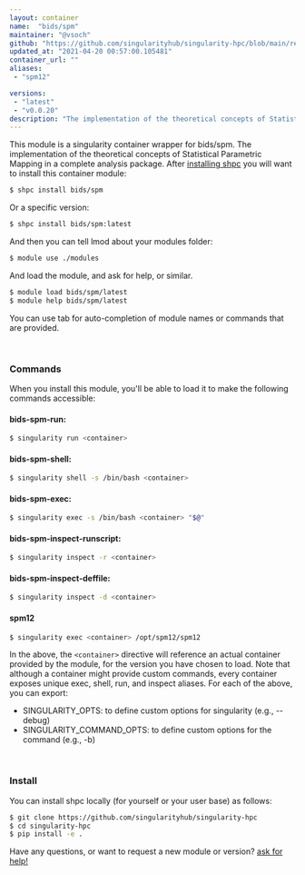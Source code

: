 ```yaml
---
layout: container
name:  "bids/spm"
maintainer: "@vsoch"
github: "https://github.com/singularityhub/singularity-hpc/blob/main/registry/bids/spm/container.yaml"
updated_at: "2021-04-20 00:57:00.105481"
container_url: ""
aliases:
 - "spm12"

versions:
 - "latest"
 - "v0.0.20"
description: "The implementation of the theoretical concepts of Statistical Parametric Mapping in a complete analysis package."
---
```


This module is a singularity container wrapper for bids/spm.
The implementation of the theoretical concepts of Statistical Parametric Mapping in a complete analysis package.
After [installing shpc](#install) you will want to install this container module:

```bash
$ shpc install bids/spm
```

Or a specific version:

```bash
$ shpc install bids/spm:latest
```

And then you can tell lmod about your modules folder:

```bash
$ module use ./modules
```

And load the module, and ask for help, or similar.

```bash
$ module load bids/spm/latest
$ module help bids/spm/latest
```

You can use tab for auto-completion of module names or commands that are provided.

<br>

### Commands

When you install this module, you'll be able to load it to make the following commands accessible:

#### bids-spm-run:

```bash
$ singularity run <container>
```

#### bids-spm-shell:

```bash
$ singularity shell -s /bin/bash <container>
```

#### bids-spm-exec:

```bash
$ singularity exec -s /bin/bash <container> "$@"
```

#### bids-spm-inspect-runscript:

```bash
$ singularity inspect -r <container>
```

#### bids-spm-inspect-deffile:

```bash
$ singularity inspect -d <container>
```


#### spm12
       
```bash
$ singularity exec <container> /opt/spm12/spm12
```



In the above, the `<container>` directive will reference an actual container provided
by the module, for the version you have chosen to load. Note that although a container
might provide custom commands, every container exposes unique exec, shell, run, and
inspect aliases. For each of the above, you can export:

 - SINGULARITY_OPTS: to define custom options for singularity (e.g., --debug)
 - SINGULARITY_COMMAND_OPTS: to define custom options for the command (e.g., -b)

<br>
  
### Install

You can install shpc locally (for yourself or your user base) as follows:

```bash
$ git clone https://github.com/singularityhub/singularity-hpc
$ cd singularity-hpc
$ pip install -e .
```

Have any questions, or want to request a new module or version? [ask for help!](https://github.com/singularityhub/singularity-hpc/issues)